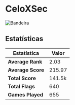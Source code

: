 # CeloXSec

![Bandeira](https://tryhackme-images.s3.amazonaws.com/user-avatars/bb2abda0e77c0ace726a56d2ce08c0f0.png)

## Estatísticas

| Estatística      | Valor   |
|-----------------|--------|
| **Average Rank** | 2.03   |
| **Average Score** | 215.97 |
| **Total Score**  | 141.5k |
| **Total Flags**  | 640    |
| **Games Played** | 655    |
